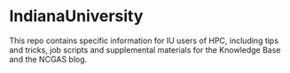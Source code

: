 # IndianaUniversity
This repo contains specific information for IU users of HPC, including tips and tricks, job scripts and supplemental materials for the Knowledge Base and the NCGAS blog.
